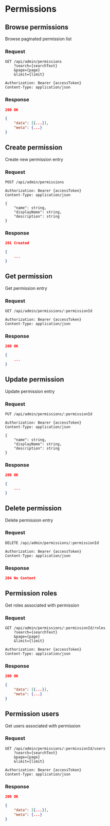# Permissions

## Browse permissions

Browse paginated permission list

### Request

```http
GET /api/admin/permissions
    ?search={searchText}
    &page={page}
    &limit={limit}

Authorization: Bearer {accessToken}
Content-Type: application/json
```

### Response

```json
200 OK

{
    "data": [{...}],
    "meta": {...}
}
```

## Create permission

Create new permission entry

### Request

```http
POST /api/admin/permissions

Authorization: Bearer {accessToken}
Content-Type: application/json

{
    "name": string,
    "displayName": string,
    "description": string
}
```

### Response

```json
201 Created

{
    ...
}
```

## Get permission

Get permission entry

### Request

```http
GET /api/admin/permissions/:permissionId

Authorization: Bearer {accessToken}
Content-Type: application/json
```

### Response

```json
200 OK

{
    ...
}
```

## Update permission

Update permission entry

### Request

```http
PUT /api/admin/permissions/:permissionId

Authorization: Bearer {accessToken}
Content-Type: application/json

{
    "name": string,
    "displayName": string,
    "description": string
}
```

### Response

```json
200 OK

{
    ...
}
```

## Delete permission

Delete permission entry

### Request

```http
DELETE /api/admin/permissions/:permissionId

Authorization: Bearer {accessToken}
Content-Type: application/json
```

### Response

```json
204 No Content
```

## Permission roles

Get roles associated with permission

### Request

```http
GET /api/admin/permissions/:permissionId/roles
    ?search={searchText}
    &page={page}
    &limit={limit}

Authorization: Bearer {accessToken}
Content-Type: application/json
```

### Response

```json
200 OK

{
    "data": [{...}],
    "meta": {...}
}
```

## Permission users

Get users associated with permission

### Request

```http
GET /api/admin/permissions/:permissionId/users
    ?search={searchText}
    &page={page}
    &limit={limit}

Authorization: Bearer {accessToken}
Content-Type: application/json
```

### Response

```json
200 OK

{
    "data": [{...}],
    "meta": {...}
}
```
